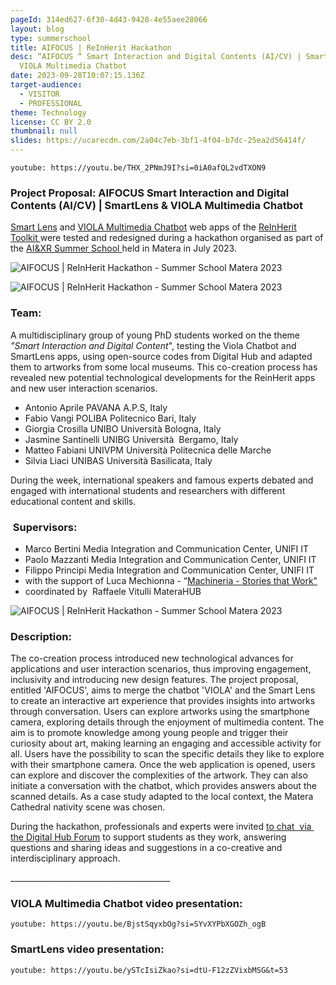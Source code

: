 ```yaml
---
pageId: 314ed627-6f30-4d43-9428-4e55aee28066
layout: blog
type: summerschool
title: AIFOCUS | ReInHerit Hackathon
desc: “AIFOCUS “ Smart Interaction and Digital Contents (AI/CV) | SmartLens &
  VIOLA Multimedia Chatbot
date: 2023-09-28T10:07:15.136Z
target-audience:
  - VISITOR
  - PROFESSIONAL
theme: Technology
license: CC BY 2.0
thumbnail: null
slides: https://ucarecdn.com/2a04c7eb-3bf1-4f04-b7dc-25ea2d56414f/
---
```

`youtube: https://youtu.be/THX_2PNmJ9I?si=0iA0afQL2vdTXON9 `

### Project Proposal: AIFOCUS Smart Interaction and Digital Contents (AI/CV) | SmartLens & VIOLA Multimedia Chatbot

[Smart Lens](https://reinherit-hub.eu/tools/apps/1e20d094-391f-40d4-820f-84423e30cec4) and [VIOLA Multimedia Chatbot](https://reinherit-hub.eu/tools/apps/543b2b77-35f1-41b5-b06e-3a355f2a1c6b) web apps of the [ReInHerit Toolkit ](https://reinherit-hub.eu/tools/apps)were tested and redesigned during a hackathon organised as part of the [AI&XR Summer School ](https://xrsalento.it/xrai-summer-school-2023/)held in Matera in July 2023. 

![AIFOCUS | ReInHerit Hackathon - Summer School Matera 2023](https://ucarecdn.com/ac798092-a50e-4844-92c2-2048d48ebe03/ "AIFOCUS | ReInHerit Hackathon - Summer School Matera 2023")

![AIFOCUS | ReInHerit Hackathon - Summer School Matera 2023](https://ucarecdn.com/b4140c6d-0058-45b1-a4d8-d7951736d43e/ "AIFOCUS | ReInHerit Hackathon - Summer School Matera 2023")

### Team:

A multidisciplinary group of young PhD students worked on the theme *"Smart Interaction and Digital Content*", testing the Viola Chatbot and SmartLens apps, using open-source codes from Digital Hub and adapted them to artworks from some local museums. This co-creation process has revealed new potential technological developments for the ReinHerit apps and new user interaction scenarios.

* Antonio Aprile PAVANA A.P.S, Italy
* Fabio Vangi POLIBA Politecnico Bari, Italy 
* Giorgia Crosilla UNIBO Università Bologna, Italy
* Jasmine Santinelli UNIBG Università  Bergamo, Italy
* Matteo Fabiani UNIVPM Università Politecnica delle Marche 
* Silvia Liaci UNIBAS Università Basilicata, Italy

During the week, international speakers and famous experts debated and engaged with international students and researchers with different educational content and skills.  

###  Supervisors:

* Marco Bertini Media Integration and Communication Center, UNIFI IT
* Paolo Mazzanti Media Integration and Communication Center, UNIFI IT
* Filippo Principi Media Integration and Communication Center, UNIFI IT
* with the support of Luca Mechionna - “[Machineria - Stories that Work"](https://machineria.it/machineria-stories-that-work)
* coordinated by  Raffaele Vitulli MateraHUB

![AIFOCUS | ReInHerit Hackathon - Summer School Matera 2023](https://ucarecdn.com/bd6ed277-b1a7-41b1-b776-b921209d9707/ "AIFOCUS | ReInHerit Hackathon - Summer School Matera 2023")

### Description:

The co-creation process introduced new technological advances for applications and user interaction scenarios, thus improving engagement, inclusivity and introducing new design features. The project proposal, entitled 'AIFOCUS', aims to merge the chatbot 'VIOLA' and the Smart Lens to create an interactive art experience that provides insights into artworks through conversation. Users can explore artworks using the smartphone camera, exploring details through the enjoyment of multimedia content. The aim is to promote knowledge among young people and trigger their curiosity about art, making learning an engaging and accessible activity for all. Users have the possibility to scan the specific details they like to explore with their smartphone camera. Once the web application is opened, users can explore and discover the complexities of the artwork. They can also initiate a conversation with the chatbot, which provides answers about the scanned details. As a case study adapted to the local context, the Matera Cathedral nativity scene was chosen.

During the hackathon, professionals and experts were invited [to chat  via  the Digital Hub Forum](https://reinherit.zulipchat.com/#narrow/stream/395690-XR.26AI-Summer-School-2023) to support students as they work, answering questions and sharing ideas and suggestions in a co-creative and interdisciplinary approach.

\_\_\_\_\_\_\_\_\_\_\_\_\_\_\_\_\_\_\_\_\_\_\_\_\_\_\_\_\_\_\_\_\_\_\_\_\_\_\_\_

### VIOLA Multimedia Chatbot video presentation:

`youtube: https://youtu.be/BjstSqyxbOg?si=SYvXYPbXGOZh_ogB`

### SmartLens video presentation:

`youtube: https://youtu.be/ySTcIsiZkao?si=dtU-F12zZVixbMSG&t=53`